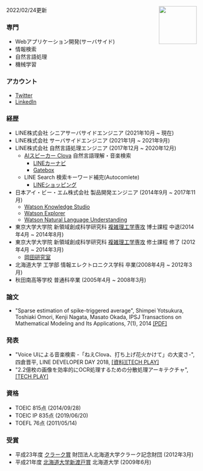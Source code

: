 2022/02/24更新
<img align="right" width="100" height="100" src="https://shimpei-yotsukura.github.io/profile/images/face_2.jpg">

### 専門
- Webアプリケーション開発(サーバサイド)
- 情報検索
- 自然言語処理
- 機械学習

### アカウント
- [Twitter](https://twitter.com/yotsukura)
- [LinkedIn](https://www.linkedin.com/in/shimpei-yotsukura/)

### 経歴
- LINE株式会社 シニアサーバサイドエンジニア (2021年10月 ~ 現在)
- LINE株式会社 サーバサイドエンジニア (2021年1月 ~ 2021年9月)
- LINE株式会社 自然言語処理エンジニア (2017年12月 ~ 2020年12月)
  - [AIスピーカー Clova](https://clova.line.me/device/) 自然言語理解・音楽検索
    - [LINEカーナビ](https://linecorp.com/ja/pr/news/ja/2019/2892)
    - [Gatebox](https://www.gatebox.ai/about)
  - LINE Search 検索キーワード補完(Autocomlete)
    - [LINEショッピング](https://ec.line.me/)  
- 日本アイ・ビー・エム株式会社 製品開発エンジニア (2014年9月 ~ 2017年11月)
  - [Watson Knowledge Studio](https://www.ibm.com/watson/services/knowledge-studio/)
  - [Watson Explorer](https://www.ibm.com/analytics/jp/ja/technology/watson/explorer.html)
  - [Watson Natural Language Understanding](https://www.ibm.com/watson/services/natural-language-understanding/)
- 東京大学大学院 新領域創成科学研究科 [複雑理工学専攻](http://www.k.u-tokyo.ac.jp/complex/index.html) 博士課程 中退(2014年4月 ~ 2014年8月)
- 東京大学大学院 新領域創成科学研究科 [複雑理工学専攻](http://www.k.u-tokyo.ac.jp/complex/index.html) 修士課程 修了 (2012年4月 ~ 2014年3月)
  - [岡田研究室](http://mns.k.u-tokyo.ac.jp/)
- 北海道大学 工学部 情報エレクトロニクス学科 卒業(2008年4月 ~ 2012年3月)
- 秋田南高等学校 普通科卒業 (2005年4月 ~ 2008年3月)

### 論文
- "Sparse estimation of spike-triggered average", Shimpei Yotsukura, Toshiaki Omori, Kenji Nagata, Masato Okada,  IPSJ Transactions on Mathematical Modeling and Its Applications, 7(1), 2014 [[PDF]](https://www.jstage.jst.go.jp/article/ipsjtrans/7/0/7_52/_pdf)

### 発表
- "Voice UIによる音楽検索 -「ねえClova、打ち上げ花火かけて」の大変さ-", 四倉晋平, LINE DEVELOPER DAY 2018, [[資料]](https://linedevday.linecorp.com/jp/2018/#Foyer-9)[[TECH PLAY]](https://techplay.jp/column/423)
- "2.2億枚の画像を効率的にOCR処理するための分散処理アーキテクチャ", [[TECH PLAY]](https://techplay.jp/event/838626)

### 資格
- TOEIC 815点 (2014/09/28)
- TOEIC IP 835点 (2019/06/20)
- TOEFL 76点 (2011/05/14)

### 受賞
- 平成23年度 [クラーク賞](https://www.hokudai.ac.jp/gakusei/campus-life/campus/incentive.html#%E5%8C%97%E6%B5%B7%E9%81%93%E5%A4%A7%E5%AD%A6%E3%82%AF%E3%83%A9%E3%83%BC%E3%82%AF%E8%B3%9E) 財団法人北海道大学クラーク記念財団 (2012年3月)
- 平成21年度 [北海道大学新渡戸賞](https://www.hokudai.ac.jp/gakusei/campus-life/campus/incentive.html#item1) 北海道大学 (2009年6月)
